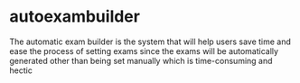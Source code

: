 # autoexambuilder
The automatic exam builder is the system that will help users save time and ease the process of setting exams since the exams will be automatically generated other than being set manually which is time-consuming and hectic
